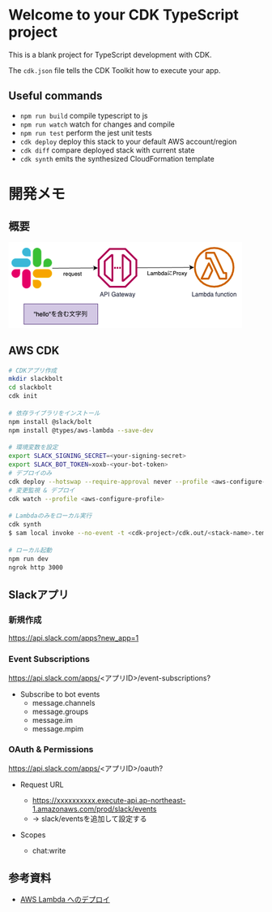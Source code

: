 # Welcome to your CDK TypeScript project

This is a blank project for TypeScript development with CDK.

The `cdk.json` file tells the CDK Toolkit how to execute your app.

## Useful commands

* `npm run build`   compile typescript to js
* `npm run watch`   watch for changes and compile
* `npm run test`    perform the jest unit tests
* `cdk deploy`      deploy this stack to your default AWS account/region
* `cdk diff`        compare deployed stack with current state
* `cdk synth`       emits the synthesized CloudFormation template


# 開発メモ

## 概要

![](./img/overview.png)

## AWS CDK
```bash
# CDKアプリ作成
mkdir slackbolt
cd slackbolt
cdk init 

# 依存ライブラリをインストール
npm install @slack/bolt
npm install @types/aws-lambda --save-dev

# 環境変数を設定
export SLACK_SIGNING_SECRET=<your-signing-secret>
export SLACK_BOT_TOKEN=xoxb-<your-bot-token>
# デプロイのみ
cdk deploy --hotswap --require-approval never --profile <aws-configure-profile>
# 変更監視 & デプロイ
cdk watch --profile <aws-configure-profile>

# Lambdaのみをローカル実行
cdk synth
$ sam local invoke --no-event -t <cdk-project>/cdk.out/<stack-name>.template.json

# ローカル起動
npm run dev
ngrok http 3000
```

## Slackアプリ

### 新規作成

https://api.slack.com/apps?new_app=1

### Event Subscriptions

https://api.slack.com/apps/<アプリID>/event-subscriptions?

* Subscribe to bot events
  * message.channels
  * message.groups
  * message.im
  * message.mpim

### OAuth & Permissions

https://api.slack.com/apps/<アプリID>/oauth?

* Request URL
  * https://xxxxxxxxxx.execute-api.ap-northeast-1.amazonaws.com/prod/slack/events
  * → slack/eventsを追加して設定する

* Scopes
  * chat:write

## 参考資料

* [AWS Lambda へのデプロイ](https://slack.dev/bolt-js/ja-jp/deployments/aws-lambda)
